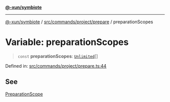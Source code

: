 [**@-xun/symbiote**](../../../../../README.md)

***

[@-xun/symbiote](../../../../../README.md) / [src/commands/project/prepare](../README.md) / preparationScopes

# Variable: preparationScopes

> `const` **preparationScopes**: [`Unlimited`](../../../../configure/enumerations/UnlimitedGlobalScope.md#unlimited)[]

Defined in: [src/commands/project/prepare.ts:44](https://github.com/Xunnamius/symbiote/blob/167e0f9b786b0a4f8ab8478cb4284deee6916ad7/src/commands/project/prepare.ts#L44)

## See

[PreparationScope](../../../../configure/enumerations/UnlimitedGlobalScope.md)
